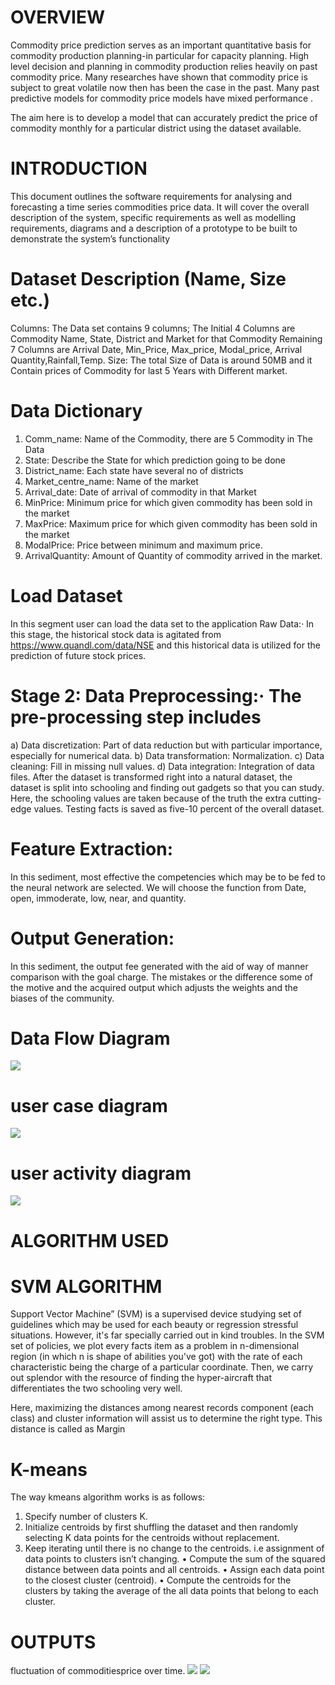 # OVERVIEW


Commodity price prediction serves as an important quantitative basis for commodity production planning-in particular for capacity planning. High level decision and planning in commodity production relies heavily on past commodity price. Many researches have shown that commodity price is subject to great volatile now then has been the case in the past. Many past predictive models for commodity price models have mixed performance .


The aim here is to develop a model that can accurately predict the price of commodity monthly for a particular district using the dataset available.


# INTRODUCTION
This document outlines the software requirements for analysing and forecasting a time series commodities price data. It will cover the overall description of the system, specific requirements as well as modelling requirements, diagrams and a description of a prototype to be built to demonstrate the system’s functionality


# Dataset Description (Name, Size etc.) 
Columns: The Data set contains 9 columns; The Initial 4 Columns are Commodity Name, State, District and Market for that Commodity 
Remaining 7 Columns are Arrival Date, Min_Price, Max_price, Modal_price, Arrival Quantity,Rainfall,Temp. 
Size: The total Size of Data is around 50MB and it Contain prices of Commodity for last 5 Years with Different market. 


# Data Dictionary 
1. Comm_name: Name of the Commodity, there are 5 Commodity in The Data
2. State: Describe the State for which prediction going to be done 
3. District_name: Each state have several no of districts 
4. Market_centre_name: Name of the market 
5. Arrival_date: Date of arrival of commodity in that Market 
6. MinPrice: Minimum price for which given commodity has been sold in the market 
7. MaxPrice: Maximum price for which given commodity has been sold in the market
8. ModalPrice: Price between minimum and maximum price. 
9. ArrivalQuantity: Amount of Quantity of commodity arrived in the market.


# Load Dataset 
In this segment user can load the data set to the application 
Raw Data:· In this stage, the historical stock data is agitated from https://www.quandl.com/data/NSE and this historical data is utilized for the prediction of future stock prices.


# Stage 2: Data Preprocessing:· The pre-processing step includes
a) Data discretization: Part of data reduction but with particular importance, especially for numerical data.
b) Data transformation: Normalization.
c) Data cleaning: Fill in missing null values.
d) Data integration: Integration of data files.
After the dataset is transformed right into a natural dataset, the dataset is split into schooling and finding out gadgets so that you can study. Here, the schooling values are taken because of the truth the extra cutting-edge values. Testing facts is saved as five-10 percent of the overall dataset.


# Feature Extraction:
In this sediment, most effective the competencies which may be to be fed to the neural network are selected. We will choose the function from Date, open, immoderate, low, near, and quantity.


# Output Generation:
In this sediment, the output fee generated with the aid of way of  manner comparison with the goal charge. The mistakes or the difference some of the motive and the acquired output which adjusts the weights and the biases of the community.


# Data Flow Diagram

![](usecasemodel.png)


# user case diagram

![](userusecase.png)

# user activity diagram

![](useractivtydiagram.png)


# ALGORITHM USED
# SVM ALGORITHM

Support Vector Machine” (SVM) is a supervised device studying set of guidelines which may be used for each beauty or regression stressful situations. However, it's far specially carried out in kind troubles. In the SVM set of policies, we plot every facts item as a problem in n-dimensional region (in which n is shape of abilities you've got) with the rate of each characteristic being the charge of a particular coordinate. Then, we carry out splendor with the resource of finding the hyper-aircraft that differentiates the two schooling very well.

Here, maximizing the distances among nearest records component (each class) and cluster information will assist us to determine the right type. This distance is called as Margin

# K-means
The way kmeans algorithm works is as follows:
1.	Specify number of clusters K.
2.	Initialize centroids by first shuffling the dataset and then randomly selecting K data points for the centroids without replacement.
3.	Keep iterating until there is no change to the centroids. i.e assignment of data points to clusters isn’t changing.
•	Compute the sum of the squared distance between data points and all centroids.
•	Assign each data point to the closest cluster (centroid).
•	Compute the centroids for the clusters by taking the average of the all data points that belong to each cluster.


# OUTPUTS
fluctuation of commoditiesprice over time.
![](useractivtydiagram.png)
![](useractivtydiagram.png)



